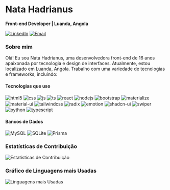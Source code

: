 <!-- Nome e Título -->
# Nata Hadrianus
**Front-end Developer | Luanda, Angola**


<!-- Ícones de Redes Sociais -->
[![LinkedIn](https://img.shields.io/badge/LinkedIn-Profile-blue?style=flat-square&logo=linkedin)](www.linkedin.com/in/nata-hadrianus-224b9224b)
[![Email](https://img.shields.io/badge/Email-Contact%20me-red?style=flat-square&logo=gmail)](mailto:natahadrianus1@gmail.com)

<!-- Sobre Mim -->
### Sobre mim
Olá! Eu sou Nata Hadrianus, uma desenvolvedora front-end de 16 anos apaixonada por tecnologia e design de interfaces. Atualmente, estou localizado em Luanda, Angola. Trabalho com uma variedade de tecnologias e frameworks, incluindo:

#### Tecnologias que uso

<div style="display: inline_block">
  <img align="center" alt="html5" src="https://img.shields.io/badge/HTML5-E34F26?style=for-the-badge&logo=html5&logoColor=white" />
  <img align="center" alt="css" src="https://img.shields.io/badge/CSS3-1572B6?style=for-the-badge&logo=css3&logoColor=white" />
  <img align="center" alt="js" src="https://img.shields.io/badge/JavaScript-F7DF1E?style=for-the-badge&logo=javascript&logoColor=black" />
  <img align="center" alt="ts" src="https://img.shields.io/badge/TypeScript-007ACC?style=for-the-badge&logo=typescript&logoColor=white" />
  <img align="center" alt="react" src="https://img.shields.io/badge/React-20232A?style=for-the-badge&logo=react&logoColor=61DAFB" />
  <img align="center" alt="nodejs" src="https://img.shields.io/badge/Node.js-43853D?style=for-the-badge&logo=node.js&logoColor=white" />
  <img align="center" alt="bootstrap" src="https://img.shields.io/badge/Bootstrap-7952B3?style=for-the-badge&logo=bootstrap&logoColor=white" />
  <img align="center" alt="materialize" src="https://img.shields.io/badge/Materialize-039BE5?style=for-the-badge&logo=materialize-css&logoColor=white" />
  <img align="center" alt="material-ui" src="https://img.shields.io/badge/Material--UI-0081CB?style=for-the-badge&logo=material-ui&logoColor=white" />
  <img align="center" alt="tailwindcss" src="https://img.shields.io/badge/Tailwind%20CSS-38B2AC?style=for-the-badge&logo=tailwind-css&logoColor=white" />
  <img align="center" alt="radix" src="https://img.shields.io/badge/Radix-29A745?style=for-the-badge" />
  <img align="center" alt="emotion" src="https://img.shields.io/badge/Emotion-DB7093?style=for-the-badge" />
  <img align="center" alt="shadcn-ui" src="https://img.shields.io/badge/Shadcn%20UI-FF5A60?style=for-the-badge" />
  <img align="center" alt="swiper" src="https://img.shields.io/badge/Swiper-6332F6?style=for-the-badge" />
  <img align="center" alt="python" src="https://img.shields.io/badge/Python-3776AB?style=for-the-badge&logo=python&logoColor=white" />
  <img align="center" alt="typescript" src="https://img.shields.io/badge/TypeScript-007ACC?style=for-the-badge&logo=typescript&logoColor=white" />
  <!-- Adicione mais tecnologias aqui -->
</div>



#### Bancos de Dados
![MySQL](https://img.shields.io/badge/MySQL-Intermediate-blue?style=flat-square&logo=mysql) ![SQLite](https://img.shields.io/badge/SQLite-Intermediate-blue?style=flat-square&logo=sqlite) ![Prisma](https://img.shields.io/badge/Prisma-Intermediate-green?style=flat-square&logo=prisma)

### Estatísticas de Contribuição
![Estatísticas de Contribuição](https://github-readme-stats.vercel.app/api?username=seu-nome-de-usuario&show_icons=true&theme=dark)

### Gráfico de Linguagens mais Usadas
![Linguagens mais Usadas](https://github-readme-stats.vercel.app/api/top-langs/?username=seu-nome-de-usuario&layout=compact&theme=dark)
